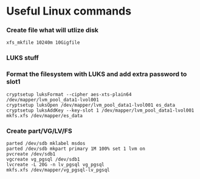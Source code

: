 # Useful Linux commands

### Create file what will utlize disk
```
xfs_mkfile 10240m 10Gigfile
```


### LUKS stuff
### Format the filesystem with LUKS and add extra password to slot1 
```
cryptsetup luksFormat --cipher aes-xts-plain64 /dev/mapper/lvm_pool_data1-lvol001
cryptsetup luksOpen /dev/mapper/lvm_pool_data1-lvol001 es_data
cryptsetup luksAddKey --key-slot 1 /dev/mapper/lvm_pool_data1-lvol001 
mkfs.xfs /dev/mapper/es_data
```

### Create part/VG/LV/FS 
```
parted /dev/sdb mklabel msdos
parted /dev/sdb mkpart primary 1M 100% set 1 lvm on
pvcreate /dev/sdb1
vgcreate vg_pgsql /dev/sdb1
lvcreate -L 20G -n lv_pgsql vg_pgsql
mkfs.xfs /dev/mapper/vg_pgsql-lv_pgsql

 

